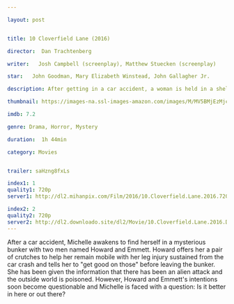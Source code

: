 ```yaml
---

layout: post


title: 10 Cloverfield Lane (2016)

director:  Dan Trachtenberg

writer:   Josh Campbell (screenplay), Matthew Stuecken (screenplay)

star:   John Goodman, Mary Elizabeth Winstead, John Gallagher Jr.

description: After getting in a car accident, a woman is held in a shelter with two men, who claim the outside world is affected by a widespread chemical attack.

thumbnail: https://images-na.ssl-images-amazon.com/images/M/MV5BMjEzMjczOTIxMV5BMl5BanBnXkFtZTgwOTUwMjI3NzE@._V1_QL50_SX675_CR0,0,675,999_AL_.jpg

imdb: 7.2

genre: Drama, Horror, Mystery

duration:  1h 44min

category: Movies


trailer: saHzng8fxLs

index1: 1
quality1: 720p
server1: http://dl2.mihanpix.com/Film/2016/10.Cloverfield.Lane.2016.720p.Ganool.mkv

index2: 2
quality2: 720p
server2: http://dl2.downloado.site/dl2/Movie/10.Cloverfield.Lane.2016.Dubbed.Audio-%5BDownloado.site%5D.mp3
---
```


After a car accident, Michelle awakens to find herself in a mysterious bunker with two men named Howard and Emmett. Howard offers her a pair of crutches to help her remain mobile with her leg injury sustained from the car crash and tells her to "get good on those" before leaving the bunker. She has been given the information that there has been an alien attack and the outside world is poisoned. However, Howard and Emmett's intentions soon become questionable and Michelle is faced with a question: Is it better in here or out there?